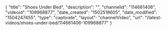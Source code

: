 {
    "title": "Shoes Under Bed",
    "description": "",
    "channelid": "114661406",
    "videoid": "109968877",
    "date_created": "1502518605",
    "date_modified": "1504247455",
    "type": "captivate",
    "layout": "channelVideo",
    "url": "\/latest-videos\/shoes-under-bed\/114661406-109968877"
}